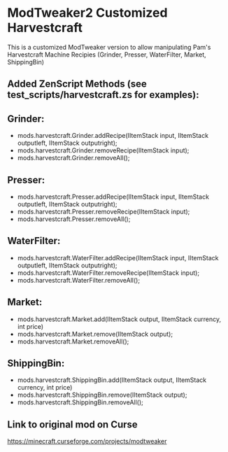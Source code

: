 
ModTweaker2 Customized Harvestcraft
==========
This is a customized ModTweaker version to allow manipulating Pam's Harvestcraft Machine Recipies (Grinder, Presser, WaterFilter, Market, ShippingBin)

Added ZenScript Methods (see test_scripts/harvestcraft.zs for examples):
----------
Grinder:
----------
- mods.harvestcraft.Grinder.addRecipe(IItemStack input, IItemStack outputleft, IItemStack outputright);
- mods.harvestcraft.Grinder.removeRecipe(IItemStack input);
- mods.harvestcraft.Grinder.removeAll();

Presser:
----------
- mods.harvestcraft.Presser.addRecipe(IItemStack input, IItemStack outputleft, IItemStack outputright);
- mods.harvestcraft.Presser.removeRecipe(IItemStack input);
- mods.harvestcraft.Presser.removeAll();

WaterFilter:
----------
- mods.harvestcraft.WaterFilter.addRecipe(IItemStack input, IItemStack outputleft, IItemStack outputright);
- mods.harvestcraft.WaterFilter.removeRecipe(IItemStack input);
- mods.harvestcraft.WaterFilter.removeAll();

Market:
----------
- mods.harvestcraft.Market.add(IItemStack output, IItemStack currency, int price) 
- mods.harvestcraft.Market.remove(IItemStack output);
- mods.harvestcraft.Market.removeAll();

ShippingBin:
----------
- mods.harvestcraft.ShippingBin.add(IItemStack output, IItemStack currency, int price) 
- mods.harvestcraft.ShippingBin.remove(IItemStack output);
- mods.harvestcraft.ShippingBin.removeAll();


Link to original mod on Curse
----------
https://minecraft.curseforge.com/projects/modtweaker

